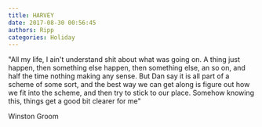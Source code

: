 ```yaml
---
title: HARVEY
date: 2017-08-30 00:56:45
authors: Ripp
categories: Holiday
---
```


 "All my life, I ain't understand shit about what was going on. A thing just happen, then something else happen, then something else, an so on, and half the time nothing making any sense. But Dan say it is all part of a scheme of some sort, and the best way we can get along is figure out how we fit into the scheme, and then try to stick to our place. Somehow knowing this, things get a good bit clearer for me"

Winston Groom
